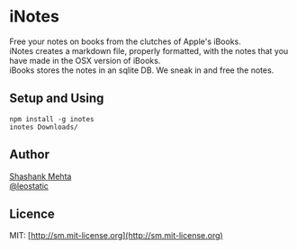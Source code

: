 # iNotes

Free your notes on books from the clutches of Apple's iBooks.    
iNotes creates a markdown file, properly formatted, with the notes that you have made in the OSX version of iBooks.    
iBooks stores the notes in an sqlite DB. We sneak in and free the notes.

## Setup and Using

```
npm install -g inotes
inotes Downloads/
```

## Author

[Shashank Mehta](https://shashankmehta.in)    
[@leostatic](http://twitter.com/leostatic)

## Licence
MIT: [http://sm.mit-license.org](http://sm.mit-license.org)
